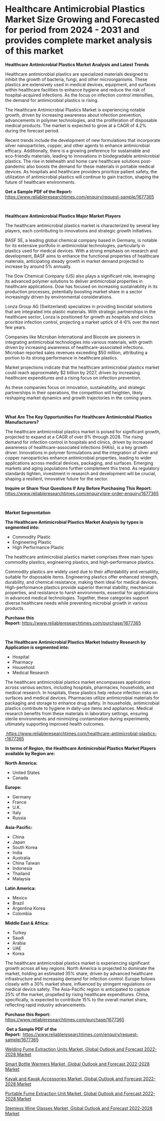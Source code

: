 <p><h1>Healthcare Antimicrobial Plastics Market Size Growing and Forecasted for period from 2024 - 2031 and provides complete market analysis of this market</h1></p><p><strong>Healthcare Antimicrobial Plastics Market Analysis and Latest Trends</strong></p>
<p><p>Healthcare antimicrobial plastics are specialized materials designed to inhibit the growth of bacteria, fungi, and other microorganisms. These plastics are extensively used in medical devices, equipment, and surfaces within healthcare facilities to enhance hygiene and reduce the risk of hospital-acquired infections. As the focus on infection control intensifies, the demand for antimicrobial plastics is rising.</p><p>The Healthcare Antimicrobial Plastics Market is experiencing notable growth, driven by increasing awareness about infection prevention, advancements in polymer technologies, and the proliferation of disposable medical products. The market is expected to grow at a CAGR of 4.2% during the forecast period. </p><p>Recent trends include the development of new formulations that incorporate silver nanoparticles, copper, and other agents to enhance antimicrobial efficacy. Additionally, there is a growing preference for sustainable and eco-friendly materials, leading to innovations in biodegradable antimicrobial plastics. The rise in telehealth and home care healthcare solutions post-pandemic also boosts the demand for these materials in portable medical devices. As hospitals and healthcare providers prioritize patient safety, the utilization of antimicrobial plastics will continue to gain traction, shaping the future of healthcare environments.</p></p>
<p><strong>Get a Sample PDF of the Report:&nbsp;</strong> <a href="https://www.reliableresearchtimes.com/enquiry/request-sample/1677365?utm_campaign=1612&utm_medium=2&utm_source=Github&utm_content=ia&utm_term=14102024&utm_id=healthcare-antimicrobial-plastics">https://www.reliableresearchtimes.com/enquiry/request-sample/1677365</a></p>
<p>&nbsp;</p>
<p><strong>Healthcare Antimicrobial Plastics Major Market Players</strong></p>
<p><p>The healthcare antimicrobial plastics market is characterized by several key players, each contributing to innovations and strategic growth initiatives. </p><p>BASF SE, a leading global chemical company based in Germany, is notable for its extensive portfolio in antimicrobial technologies, particularly in plastics used for medical devices. With a strong emphasis on research and development, BASF aims to enhance the functional properties of healthcare materials, anticipating steady growth in market demand projected to increase by around 5% annually.</p><p>The Dow Chemical Company (US) also plays a significant role, leveraging its advanced polymer solutions to deliver antimicrobial properties in healthcare applications. Dow has focused on increasing sustainability in its production processes, potentially boosting market share in a sector increasingly driven by environmental considerations.</p><p>Lonza Group AG (Switzerland) specializes in providing biocidal solutions that are integrated into plastic materials. With strategic partnerships in the healthcare sector, Lonza is positioned for growth as hospitals and clinics prioritize infection control, projecting a market uptick of 4-6% over the next few years.</p><p>Companies like Microban International and Biocote are pioneers in integrating antimicrobial technologies into various materials, with growth driven by increasing awareness of healthcare-associated infections. Microban reported sales revenues exceeding $50 million, attributing a portion to its strong performance in healthcare plastics.</p><p>Market projections indicate that the healthcare antimicrobial plastics market could reach approximately $2 billion by 2027, driven by increasing healthcare expenditures and a rising focus on infection prevention. </p><p>As these companies focus on innovation, sustainability, and strategic partnerships in their operations, the competition will heighten, likely reshaping market dynamics and growth trajectories in the coming years.</p></p>
<p>&nbsp;</p>
<p><strong>What Are The Key Opportunities For Healthcare Antimicrobial Plastics Manufacturers?</strong></p>
<p><p>The healthcare antimicrobial plastics market is poised for significant growth, projected to expand at a CAGR of over 8% through 2028. The rising demand for infection control in hospitals and clinics, driven by increased awareness of healthcare-associated infections (HAIs), is a key growth driver. Innovations in polymer formulations and the integration of silver and copper nanoparticles enhance antimicrobial properties, leading to wider applications across medical devices, packaging, and surfaces. Emerging markets and aging populations further complement this trend. As regulatory standards tighten, investment in research and development will be crucial, shaping a resilient, innovative future for the sector.</p></p>
<p><strong>Inquire or Share Your Questions If Any Before Purchasing This Report:</strong> <a href="https://www.reliableresearchtimes.com/enquiry/pre-order-enquiry/1677365?utm_campaign=1612&utm_medium=2&utm_source=Github&utm_content=ia&utm_term=14102024&utm_id=healthcare-antimicrobial-plastics">https://www.reliableresearchtimes.com/enquiry/pre-order-enquiry/1677365</a></p>
<p>&nbsp;</p>
<p><strong>Market Segmentation</strong></p>
<p><strong>The Healthcare Antimicrobial Plastics Market Analysis by types is segmented into:</strong></p>
<p><ul><li>Commodity Plastic</li><li>Engineering Plastic</li><li>High Performance Plastic</li></ul></p>
<p><p>The healthcare antimicrobial plastics market comprises three main types: commodity plastics, engineering plastics, and high-performance plastics. </p><p>Commodity plastics are widely used due to their affordability and versatility, suitable for disposable items. Engineering plastics offer enhanced strength, durability, and chemical resistance, making them ideal for medical devices. High-performance plastics provide superior thermal stability, mechanical properties, and resistance to harsh environments, essential for applications in advanced medical technologies. Together, these categories support diverse healthcare needs while preventing microbial growth in various products.</p></p>
<p><strong>Purchase this Report:&nbsp;</strong><a href="https://www.reliableresearchtimes.com/purchase/1677365?utm_campaign=1612&utm_medium=2&utm_source=Github&utm_content=ia&utm_term=14102024&utm_id=healthcare-antimicrobial-plastics">https://www.reliableresearchtimes.com/purchase/1677365</a></p>
<p>&nbsp;</p>
<p><strong>The Healthcare Antimicrobial Plastics Market Industry Research by Application is segmented into:</strong></p>
<p><ul><li>Hospital</li><li>Pharmacy</li><li>Household</li><li>Medical Research</li></ul></p>
<p><p>The healthcare antimicrobial plastics market encompasses applications across various sectors, including hospitals, pharmacies, households, and medical research. In hospitals, these plastics help reduce infection risks on surfaces and medical devices. Pharmacies utilize antimicrobial materials for packaging and storage to enhance drug safety. In households, antimicrobial plastics contribute to hygiene in daily-use items and appliances. Medical research benefits from these materials in laboratory settings, ensuring sterile environments and minimizing contamination during experiments, ultimately supporting improved health outcomes.</p></p>
<p><a href="https://www.reliableresearchtimes.com/healthcare-antimicrobial-plastics-r1677365?utm_campaign=1612&utm_medium=2&utm_source=Github&utm_content=ia&utm_term=14102024&utm_id=healthcare-antimicrobial-plastics">&nbsp;https://www.reliableresearchtimes.com/healthcare-antimicrobial-plastics-r1677365</a></p>
<p><strong>In terms of Region, the Healthcare Antimicrobial Plastics Market Players available by Region are:</strong></p>
<p>
    <p> <strong> North America: </strong>
        <ul>
            <li>United States</li>
            <li>Canada</li>
        </ul>
        </p> 
    <p> <strong> Europe: </strong>
        <ul>
            <li>Germany</li>
            <li>France</li>
            <li>U.K.</li>
            <li>Italy</li>
            <li>Russia</li>
        </ul>
        </p> 
    <p> <strong> Asia-Pacific: </strong>
        <ul>
            <li>China</li>
            <li>Japan</li>
            <li>South Korea</li>
            <li>India</li>
            <li>Australia</li>
            <li>China Taiwan</li>
            <li>Indonesia</li>
            <li>Thailand</li>
            <li>Malaysia</li>
        </ul>
        </p> 
    <p> <strong> Latin America: </strong>
        <ul>
            <li>Mexico</li>
            <li>Brazil</li>
            <li>Argentina Korea</li>
            <li>Colombia</li>
        </ul>
        </p> 
    <p> <strong> Middle East & Africa: </strong>
        <ul>
            <li>Turkey</li>
            <li>Saudi</li>
            <li>Arabia</li>
            <li>UAE</li>
            <li>Korea</li>
        </ul>
    </p>
    </p>
<p><p>The healthcare antimicrobial plastics market is experiencing significant growth across all key regions. North America is projected to dominate the market, holding an estimated 35% share, driven by advanced healthcare infrastructure and increasing demand for infection control. Europe follows closely with a 30% market share, influenced by stringent regulations on medical device safety. The Asia-Pacific region is anticipated to capture 25% of the market, propelled by rising healthcare expenditures. China, specifically, is expected to contribute 15% to the overall market share, reflecting rapid industry advancements.</p></p>
<p><strong>Purchase this Report: </strong><a href="https://www.reliableresearchtimes.com/purchase/1677365?utm_campaign=1612&utm_medium=2&utm_source=Github&utm_content=ia&utm_term=14102024&utm_id=healthcare-antimicrobial-plastics">https://www.reliableresearchtimes.com/purchase/1677365</a></p>
<p>&nbsp;<strong>Get a Sample PDF of the Report:&nbsp;&nbsp;</strong><a href="https://www.reliableresearchtimes.com/enquiry/request-sample/1677365?utm_campaign=1612&utm_medium=2&utm_source=Github&utm_content=ia&utm_term=14102024&utm_id=healthcare-antimicrobial-plastics">https://www.reliableresearchtimes.com/enquiry/request-sample/1677365</a></p>
<p><strong></strong></p>
<p><p><a href="https://www.linkedin.com/pulse/global-welding-fume-extraction-units-market-outlook-forecast-2022-2028-lkgif?utm_campaign=1612&utm_medium=2&utm_source=Github&utm_content=ia&utm_term=14102024&utm_id=healthcare-antimicrobial-plastics">Welding Fume Extraction Units Market, Global Outlook and Forecast 2022-2028 Market</a></p><p><a href="https://www.linkedin.com/pulse/pioneering-growth-analyzing-global-smart-bottle-warmers-market-6yone?utm_campaign=1612&utm_medium=2&utm_source=Github&utm_content=ia&utm_term=14102024&utm_id=healthcare-antimicrobial-plastics">Smart Bottle Warmers Market, Global Outlook and Forecast 2022-2028 Market</a></p><p><a href="https://www.linkedin.com/pulse/kayak-accessories-market-global-outlook-forecast-2022-2028-mosaic-be3vf?utm_campaign=1612&utm_medium=2&utm_source=Github&utm_content=ia&utm_term=14102024&utm_id=healthcare-antimicrobial-plastics">Kayak and Kayak Accessories Market, Global Outlook and Forecast 2022-2028 Market</a></p><p><a href="https://www.linkedin.com/pulse/portable-fume-extraction-unit-market-global-outlook-forecast-3tu7f?utm_campaign=1612&utm_medium=2&utm_source=Github&utm_content=ia&utm_term=14102024&utm_id=healthcare-antimicrobial-plastics">Portable Fume Extraction Unit Market, Global Outlook and Forecast 2022-2028 Market</a></p><p><a href="https://www.linkedin.com/pulse/stemless-wine-glasses-market-global-outlook-forecast-2022-2028-f215f?utm_campaign=1612&utm_medium=2&utm_source=Github&utm_content=ia&utm_term=14102024&utm_id=healthcare-antimicrobial-plastics">Stemless Wine Glasses Market, Global Outlook and Forecast 2022-2028 Market</a></p></p>